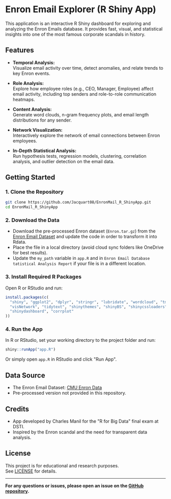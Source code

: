 # Enron Email Explorer (R Shiny App)

This application is an interactive R Shiny dashboard for exploring and analyzing the Enron Emails database. It provides fast, visual, and statistical insights into one of the most famous corporate scandals in history.

## Features

- **Temporal Analysis:**  
  Visualize email activity over time, detect anomalies, and relate trends to key Enron events.

- **Role Analysis:**  
  Explore how employee roles (e.g., CEO, Manager, Employee) affect email activity, including top senders and role-to-role communication heatmaps.

- **Content Analysis:**  
  Generate word clouds, n-gram frequency plots, and email length distributions for any sender.

- **Network Visualization:**  
  Interactively explore the network of email connections between Enron employees.

- **In-Depth Statistical Analysis:**  
  Run hypothesis tests, regression models, clustering, correlation analysis, and outlier detection on the email data.

## Getting Started

### 1. Clone the Repository

```sh
git clone https://github.com/Jacquart08/EnronMail_R_ShinyApp.git
cd EnronMail_R_ShinyApp
```

### 2. Download the Data

- Download the pre-processed Enron dataset (`Enron.tar.gz`) from the [Enron Email Dataset](https://www.cs.cmu.edu/~enron/) and update the code in order to transform it into Rdata.
- Place the file in a local directory (avoid cloud sync folders like OneDrive for best results).
- Update the `my_path` variable in `app.R` and in `Enron Email Database tatistical Analysis Report` if your file is in a different location.

### 3. Install Required R Packages

Open R or RStudio and run:

```r
install.packages(c(
  "shiny", "ggplot2", "dplyr", "stringr", "lubridate", "wordcloud", "tm",
  "visNetwork", "tidytext", "shinythemes", "shinyBS", "shinycssloaders",
  "shinydashboard", "corrplot"
))
```

### 4. Run the App

In R or RStudio, set your working directory to the project folder and run:

```r
shiny::runApp("app.R")
```

Or simply open `app.R` in RStudio and click "Run App".

## Data Source

- The Enron Email Dataset: [CMU Enron Data](https://www.cs.cmu.edu/~enron/)
- Pre-processed version not provided in this repository.

## Credits

- App developed by Charles Manil for the "R for Big Data" final exam at DSTI.
- Inspired by the Enron scandal and the need for transparent data analysis.

## License

This project is for educational and research purposes.  
See [LICENSE](https://github.com/Jacquart08/EnronMail_R_ShinyApp/blob/main/LICENCE) for details.

---

**For any questions or issues, please open an issue on the [GitHub repository](https://github.com/Jacquart08/EnronMail_R_ShinyApp).**

